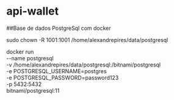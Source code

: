 # api-wallet

##Base de dados PostgreSql com docker

sudo chown -R 1001:1001 /home/alexandrepires/data/postgresql

docker run \
    --name postgresql \
    -v /home/alexandrepires/data/postgresql:/bitnami/postgresql \
    -e POSTGRESQL_USERNAME=postgres \
    -e POSTGRESQL_PASSWORD=password123 \
    -p 5432:5432 \
    bitnami/postgresql:11
